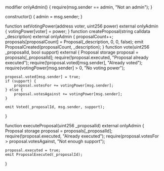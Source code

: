 modifier onlyAdmin() {
    require(msg.sender == admin, "Not an admin");
}

constructor() {
    admin = msg.sender;
}

function setVotingPower(address voter, uint256 power) external onlyAdmin {
    votingPower[voter] = power;
}
function createProposal(string calldata _description) external onlyAdmin {
    proposalCount++;
    proposals[proposalCount] = Proposal(_description, 0, 0, false);
    emit ProposalCreated(proposalCount, _description);
}
function vote(uint256 _proposalId, bool support) external {
    Proposal storage proposal = proposals[_proposalId];
    require(!proposal.executed, "Proposal already executed");
    require(!proposal.voted[msg.sender], "Already voted");
    require(votingPower[msg.sender] > 0, "No voting power");

    proposal.voted[msg.sender] = true;
    if (support) {
        proposal.votesFor += votingPower[msg.sender];
    } else {
        proposal.votesAgainst += votingPower[msg.sender];
    }
    
    emit Voted(_proposalId, msg.sender, support);
}

function executeProposal(uint256 _proposalId) external onlyAdmin {
    Proposal storage proposal = proposals[_proposalId];
    require(!proposal.executed, "Already executed");
    require(proposal.votesFor > proposal.votesAgainst, "Not enough support");
    
    proposal.executed = true;
    emit ProposalExecuted(_proposalId);
}
